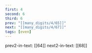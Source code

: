 ```yaml
---
first: 4
second: 6
third: 6
prev: "[[many_digits/4/65]]"
next: "[[many_digits/4/67]]"
tags: [even]
---
```

prev2-in-text: [[64]]
next2-in-text: [[68]]
